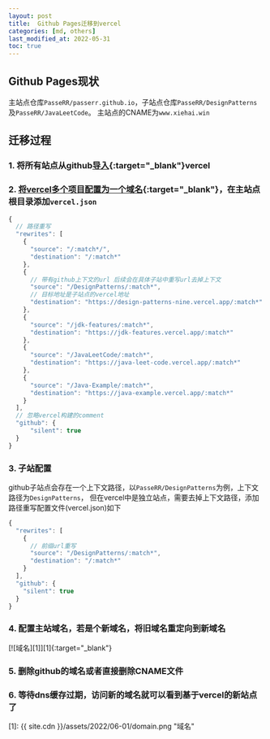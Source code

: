 ```yaml
---
layout: post
title:  Github Pages迁移到vercel
categories: [md, others]
last_modified_at: 2022-05-31
toc: true
---
```


## Github Pages现状

主站点仓库`PasseRR/passerr.github.io`，子站点仓库`PasseRR/DesignPatterns`及`PasseRR/JavaLeetCode`。
主站点的CNAME为`www.xiehai.win`

## 迁移过程
### 1. 将所有站点从github[导入](2022-05-31-vercel-sites.md){:target="_blank"}**vercel**
### 2. [将vercel多个项目配置为一个域名](https://vercel.com/support/articles/how-can-i-serve-multiple-projects-under-a-single-domain){:target="_blank"}，在主站点根目录添加`vercel.json`

```js
{
  // 路径重写
  "rewrites": [
    {
      "source": "/:match*/",
      "destination": "/:match*"
    },
    {
      // 带有github上下文的url 后续会在具体子站中重写url去掉上下文
      "source": "/DesignPatterns/:match*",
      // 目标地址是子站点的vercel地址
      "destination": "https://design-patterns-nine.vercel.app/:match*"
    },
    {
      "source": "/jdk-features/:match*",
      "destination": "https://jdk-features.vercel.app/:match*"
    },
    {
      "source": "/JavaLeetCode/:match*",
      "destination": "https://java-leet-code.vercel.app/:match*"
    },
    {
      "source": "/Java-Example/:match*",
      "destination": "https://java-example.vercel.app/:match*"
    }
  ],
  // 忽略vercel构建的comment
  "github": {
      "silent": true
  }
}
```
### 3. 子站配置

github子站点会存在一个上下文路径，以`PasseRR/DesignPatterns`为例，上下文路径为`DesignPatterns`， 
但在vercel中是独立站点，需要去掉上下文路径，添加路径重写配置文件(vercel.json)如下
```js
{
  "rewrites": [
    {
      // 前缀url重写
      "source": "/DesignPatterns/:match*",
      "destination": "/:match*"
    }
  ],
  "github": {
    "silent": true
  }
}
```

### 4. 配置主站域名，若是个新域名，将旧域名重定向到新域名

[![域名][1]][1]{:target="_blank"}
### 5. 删除github的域名或者直接删除CNAME文件
### 6. 等待dns缓存过期，访问新的域名就可以看到基于vercel的新站点了

[1]: {{ site.cdn }}/assets/2022/06-01/domain.png "域名"